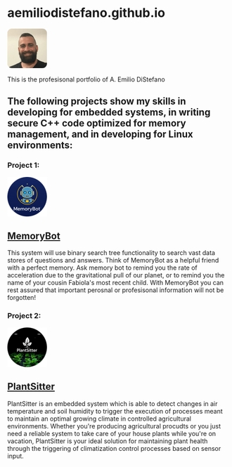 # aemiliodistefano.github.io 

![host-and-port](images/emilio-big-beard-2.png)

This is the profesisonal portfolio of A. Emilio DiStefano

## The following projects show my skills in developing for embedded systems, in writing secure C++ code optimized for memory management, and in developing for Linux environments:

### Project 1: 
![host-and-port](images/MemoryBot-logo.png)
## [MemoryBot](https://github.com/AEmilioDiStefano/MemoryBot)

This system will use binary search tree functionality to search vast data stores of questions and answers.  Think of MemoryBot as a helpful friend with a perfect memory.  Ask memory bot to remind you the rate of acceleration due to the gravitational pull of our planet, or to remind you the name of your cousin Fabiola's most recent child.  With MemoryBot you can rest assured that important perosnal or profesisonal information will not be forgotten!  

### Project 2: 
![host-and-port](images/PlantSitter-logo.png)
## [PlantSitter](https://github.com/AEmilioDiStefano/PlantSitter)

PlantSitter is an embedded system which is able to detect changes in air temperature and soil humidity to trigger the execution of processes meant to maintain an optimal growing climate in controlled agricultural environments.  Whether you're producing agricultural procudts or you just need a reliable system to take care of your house plants while you're on vacation, PlantSitter is your ideal solution for maintaining plant health through the triggering of climatization control processes based on sensor input.
